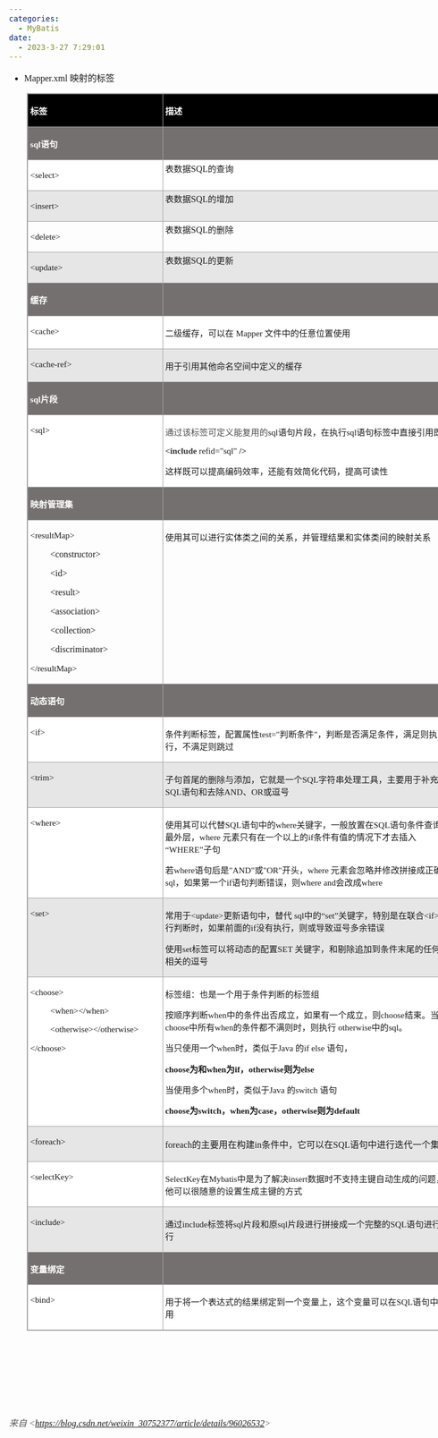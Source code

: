 ```yaml
---
categories:
  - MyBatis
date:
  - 2023-3-27 7:29:01
---
```


<body lang=zh-CN style='font-family:"Microsoft YaHei UI";font-size:12.0pt'>
<!--StartFragment-->

<div style='direction:ltr;border-width:100%'>

<div style='direction:ltr;margin-top:0in;margin-left:0in;width:8.1513in'>

<div style='direction:ltr;margin-top:0in;margin-left:0in;width:8.1513in'>

<ul type=disc style='direction:ltr;unicode-bidi:embed;margin-top:0in;
 margin-bottom:0in'>
 <li style='margin-top:0;margin-bottom:0;vertical-align:middle'><span
     style='font-family:"Comic Sans MS";font-size:12.0pt' lang=en-US>Mapper.xml
     </span><span style='font-family:"Microsoft YaHei";font-size:12.0pt'
     lang=zh-CN>映射的标签</span></li>
</ul>

<div style='direction:ltr'>

<table border=1 cellpadding=0 cellspacing=0 valign=top style='direction:ltr;
 border-collapse:collapse;border-style:solid;border-color:#A3A3A3;border-width:
 1pt;margin-left:.3333in' title="" summary="">
 <tr>
  <td style='border-style:solid;border-color:#A3A3A3;border-width:1pt;
  background-color:black;vertical-align:top;width:2.425in;padding:2.0pt 3.0pt 2.0pt 3.0pt'>
  <p style='font-family:"Microsoft YaHei";font-size:11.5pt;
  color:white'><span style='font-weight:bold'>标签</span></p>
  </td>
  <td style='border-style:solid;border-color:#A3A3A3;border-width:1pt;
  background-color:black;vertical-align:top;width:5.2631in;padding:2.0pt 3.0pt 2.0pt 3.0pt'>
  <p style='font-family:"Microsoft YaHei";font-size:11.5pt;
  color:white'><span style='font-weight:bold'>描述</span></p>
  </td>
 </tr>
 <tr>
  <td style='border-style:solid;border-color:#A3A3A3;border-width:1pt;
  background-color:#757070;vertical-align:top;width:2.425in;padding:2.0pt 3.0pt 2.0pt 3.0pt'>
  <p style='font-size:11.5pt;color:white'><span style='font-weight:
  bold;font-family:"Comic Sans MS"' lang=en-US>sql</span><span
  style='font-weight:bold;font-family:"Microsoft YaHei"' lang=zh-CN>语句</span></p>
  </td>
  <td style='border-style:solid;border-color:#A3A3A3;border-width:1pt;
  background-color:#757070;vertical-align:top;width:5.2631in;padding:2.0pt 3.0pt 2.0pt 3.0pt'>
  <p style='font-family:"Comic Sans MS";font-size:11.5pt;color:white'>&nbsp;</p>
  </td>
 </tr>
 <tr>
  <td style='border-style:solid;border-color:#A3A3A3;border-width:1pt;
  background-color:white;vertical-align:top;width:2.425in;padding:2.0pt 3.0pt 2.0pt 3.0pt'>
  <p style='font-family:"Comic Sans MS";font-size:11.5pt'
  lang=en-US>&lt;select&gt;</p>
  </td>
  <td style='border-style:solid;border-color:#A3A3A3;border-width:1pt;
  background-color:white;vertical-align:top;width:5.2631in;padding:2.0pt 3.0pt 2.0pt 3.0pt'>
  <p style='margin:0in'><span style='font-family:"Microsoft YaHei";font-size:
  11.5pt'>表数据</span><span style='font-family:"Comic Sans MS";font-size:12.0pt'>SQL</span><span
  style='font-family:"Microsoft YaHei";font-size:11.5pt'>的查询</span></p>
  </td>
 </tr>
 <tr>
  <td style='border-style:solid;border-color:#A3A3A3;border-width:1pt;
  background-color:#E7E6E6;vertical-align:top;width:2.425in;padding:2.0pt 3.0pt 2.0pt 3.0pt'>
  <p style='font-family:"Comic Sans MS";font-size:11.5pt'
  lang=en-US>&lt;insert&gt;</p>
  </td>
  <td style='border-style:solid;border-color:#A3A3A3;border-width:1pt;
  background-color:#E7E6E6;vertical-align:top;width:5.2631in;padding:2.0pt 3.0pt 2.0pt 3.0pt'>
  <p style='margin:0in'><span style='font-family:"Microsoft YaHei";font-size:
  11.5pt'>表数据</span><span style='font-family:"Comic Sans MS";font-size:12.0pt'>SQL</span><span
  style='font-family:"Microsoft YaHei";font-size:11.5pt'>的增加</span></p>
  </td>
 </tr>
 <tr>
  <td style='border-style:solid;border-color:#A3A3A3;border-width:1pt;
  vertical-align:top;width:2.425in;padding:2.0pt 3.0pt 2.0pt 3.0pt'>
  <p style='font-family:"Comic Sans MS";font-size:11.5pt'
  lang=en-US>&lt;delete&gt;</p>
  </td>
  <td style='border-style:solid;border-color:#A3A3A3;border-width:1pt;
  vertical-align:top;width:5.2631in;padding:2.0pt 3.0pt 2.0pt 3.0pt'>
  <p style='margin:0in'><span style='font-family:"Microsoft YaHei";font-size:
  11.5pt'>表数据</span><span style='font-family:"Comic Sans MS";font-size:12.0pt'>SQL</span><span
  style='font-family:"Microsoft YaHei";font-size:11.5pt'>的删除</span></p>
  </td>
 </tr>
 <tr>
  <td style='border-style:solid;border-color:#A3A3A3;border-width:1pt;
  background-color:#E7E6E6;vertical-align:top;width:2.425in;padding:2.0pt 3.0pt 2.0pt 3.0pt'>
  <p style='font-family:"Comic Sans MS";font-size:11.5pt'
  lang=en-US>&lt;update&gt;</p>
  </td>
  <td style='border-style:solid;border-color:#A3A3A3;border-width:1pt;
  background-color:#E7E6E6;vertical-align:top;width:5.2631in;padding:2.0pt 3.0pt 2.0pt 3.0pt'>
  <p style='margin:0in'><span style='font-family:"Microsoft YaHei";font-size:
  11.5pt'>表数据</span><span style='font-family:"Comic Sans MS";font-size:12.0pt'>SQL</span><span
  style='font-family:"Microsoft YaHei";font-size:11.5pt'>的更新</span></p>
  </td>
 </tr>
 <tr>
  <td style='border-style:solid;border-color:#A3A3A3;border-width:1pt;
  background-color:#757070;vertical-align:top;width:2.425in;padding:2.0pt 3.0pt 2.0pt 3.0pt'>
  <p style='font-family:"Microsoft YaHei";font-size:11.5pt;
  color:white'><span style='font-weight:bold'>缓存</span></p>
  </td>
  <td style='border-style:solid;border-color:#A3A3A3;border-width:1pt;
  background-color:#757070;vertical-align:top;width:5.2631in;padding:2.0pt 3.0pt 2.0pt 3.0pt'>
  <p style='font-family:"Comic Sans MS";font-size:11.5pt'>&nbsp;</p>
  </td>
 </tr>
 <tr>
  <td style='border-style:solid;border-color:#A3A3A3;border-width:1pt;
  background-color:white;vertical-align:top;width:2.425in;padding:2.0pt 3.0pt 2.0pt 3.0pt'>
  <p style='font-family:"Comic Sans MS";font-size:11.5pt'>&lt;cache&gt;</p>
  </td>
  <td style='border-style:solid;border-color:#A3A3A3;border-width:1pt;
  background-color:white;vertical-align:top;width:5.2631in;padding:2.0pt 3.0pt 2.0pt 3.0pt'>
  <p style='font-size:11.5pt'><span style='font-family:"Microsoft YaHei UI"'
  lang=zh-CN>二级缓存，可以在</span><span style='font-family:"Microsoft YaHei UI"'
  lang=en-US> </span><span style='font-family:"Comic Sans MS"' lang=zh-CN>Mapper</span><span
  style='font-family:"Comic Sans MS"' lang=en-US> </span><span
  style='font-family:"Microsoft YaHei UI"' lang=zh-CN>文件中的任意位置使用</span></p>
  </td>
 </tr>
 <tr>
  <td style='border-style:solid;border-color:#A3A3A3;border-width:1pt;
  background-color:#E7E6E6;vertical-align:top;width:2.425in;padding:2.0pt 3.0pt 2.0pt 3.0pt'>
  <p style='font-family:"Comic Sans MS";font-size:11.5pt'><span
  lang=en-US>&lt;</span><span lang=zh-CN>cache-ref</span><span lang=en-US>&gt;</span></p>
  </td>
  <td style='border-style:solid;border-color:#A3A3A3;border-width:1pt;
  background-color:#E7E6E6;vertical-align:top;width:5.2631in;padding:2.0pt 3.0pt 2.0pt 3.0pt'>
  <p style='font-family:"Microsoft YaHei UI";font-size:11.5pt'>用于引用其他命名空间中定义的缓存</p>
  </td>
 </tr>
 <tr>
  <td style='border-style:solid;border-color:#A3A3A3;border-width:1pt;
  background-color:#757070;vertical-align:top;width:2.425in;padding:2.0pt 3.0pt 2.0pt 3.0pt'>
  <p style='font-size:11.5pt;color:white'><span style='font-weight:
  bold;font-family:"Comic Sans MS"' lang=en-US>sql</span><span
  style='font-weight:bold;font-family:"Microsoft YaHei"' lang=zh-CN>片段</span></p>
  </td>
  <td style='border-style:solid;border-color:#A3A3A3;border-width:1pt;
  background-color:#757070;vertical-align:top;width:5.2631in;padding:2.0pt 3.0pt 2.0pt 3.0pt'>
  <p style='font-family:"Microsoft YaHei";font-size:11.5pt'>&nbsp;</p>
  </td>
 </tr>
 <tr>
  <td style='border-style:solid;border-color:#A3A3A3;border-width:1pt;
  background-color:white;vertical-align:top;width:2.425in;padding:2.0pt 3.0pt 2.0pt 3.0pt'>
  <p style='font-family:"Comic Sans MS";font-size:11.5pt'
  lang=en-US>&lt;sql&gt;</p>
  </td>
  <td style='border-style:solid;border-color:#A3A3A3;border-width:1pt;
  background-color:white;vertical-align:top;width:5.3326in;padding:2.0pt 3.0pt 2.0pt 3.0pt'>
  <p style='font-size:11.5pt'><span style='font-family:"PingFang SC";
  color:#4D4D4D'>通过该标签可定义能复用的</span><span style='font-family:"Comic Sans MS"'>sql</span><span
  style='font-family:"Microsoft YaHei"'>语句片段，在执行</span><span style='font-family:
  "Comic Sans MS"'>sql</span><span style='font-family:"Microsoft YaHei"'>语句标签中直接引用即可</span></p>
  <p style='font-size:11.5pt'><span style='font-weight:bold;
  font-family:"Comic Sans MS";color:#333333' lang=zh-CN>&lt;include</span><span
  style='font-family:"Microsoft YaHei"' lang=zh-CN>&nbsp;</span><span
  style='font-family:"Comic Sans MS"' lang=zh-CN>refid=&quot;</span><span
  style='font-family:"Comic Sans MS"' lang=en-US>sql</span><span
  style='font-family:"Comic Sans MS"' lang=zh-CN>&quot;</span><span
  style='font-family:"Microsoft YaHei"' lang=zh-CN>&nbsp;</span><span
  style='font-weight:bold;font-family:"Comic Sans MS";color:#333333'
  lang=zh-CN>/&gt;</span><span style='font-family:"Microsoft YaHei"'
  lang=zh-CN>&nbsp;</span></p>
  <p style='font-family:"Microsoft YaHei";font-size:11.5pt'>这样既可以提高编码效率，还能有效简化代码，提高可读性</p>
  </td>
 </tr>
 <tr>
  <td style='border-style:solid;border-color:#A3A3A3;border-width:1pt;
  background-color:#757070;vertical-align:top;width:2.425in;padding:2.0pt 3.0pt 2.0pt 3.0pt'>
  <p style='font-family:"Microsoft YaHei";font-size:11.5pt;
  color:white'><span style='font-weight:bold'>映射管理集</span></p>
  </td>
  <td style='border-style:solid;border-color:#A3A3A3;border-width:1pt;
  background-color:#757070;vertical-align:top;width:5.2631in;padding:2.0pt 3.0pt 2.0pt 3.0pt'>
  <p style='font-family:"Comic Sans MS";font-size:11.5pt'>&nbsp;</p>
  </td>
 </tr>
 <tr>
  <td style='border-style:solid;border-color:#A3A3A3;border-width:1pt;
  vertical-align:top;width:2.425in;padding:2.0pt 3.0pt 2.0pt 3.0pt'>
  <p style='font-family:"Comic Sans MS";font-size:11.5pt'
  lang=en-US>&lt;resultMap&gt;</p>
  <p style='margin-left:.375in;font-family:"Comic Sans MS";
  font-size:12.0pt'>&lt;constructor&gt; </p>
  <p style='margin-left:.375in;font-family:"Comic Sans MS";
  font-size:12.0pt'>&lt;id&gt;</p>
  <p style='margin-left:.375in;font-family:"Comic Sans MS";
  font-size:12.0pt'>&lt;result&gt;</p>
  <p style='margin-left:.375in;font-family:"Comic Sans MS";
  font-size:12.0pt'>&lt;association&gt;</p>
  <p style='margin-left:.375in;font-family:"Comic Sans MS";
  font-size:12.0pt'>&lt;collection&gt;</p>
  <p style='margin-left:.375in;font-family:"Comic Sans MS";
  font-size:12.0pt'>&lt;discriminator&gt;</p>
  <p style='font-family:"Comic Sans MS";font-size:11.5pt'
  lang=en-US>&lt;/resultMap&gt;</p>
  </td>
  <td style='border-style:solid;border-color:#A3A3A3;border-width:1pt;
  vertical-align:top;width:5.2631in;padding:2.0pt 3.0pt 2.0pt 3.0pt'>
  <p style='font-family:"Microsoft YaHei";font-size:11.5pt'>使用其可以进行实体类之间的关系，并管理结果和实体类间的映射关系</p>
  </td>
 </tr>
 <tr>
  <td style='border-style:solid;border-color:#A3A3A3;border-width:1pt;
  background-color:#757070;vertical-align:top;width:2.425in;padding:2.0pt 3.0pt 2.0pt 3.0pt'>
  <p style='font-family:"Microsoft YaHei";font-size:11.5pt;
  color:white'><span style='font-weight:bold'>动态语句</span></p>
  </td>
  <td style='border-style:solid;border-color:#A3A3A3;border-width:1pt;
  background-color:#757070;vertical-align:top;width:5.2631in;padding:2.0pt 3.0pt 2.0pt 3.0pt'>
  <p style='font-family:"Comic Sans MS";font-size:11.5pt'>&nbsp;</p>
  </td>
 </tr>
 <tr>
  <td style='border-style:solid;border-color:#A3A3A3;border-width:1pt;
  background-color:white;vertical-align:top;width:2.425in;padding:2.0pt 3.0pt 2.0pt 3.0pt'>
  <p style='font-family:"Comic Sans MS";font-size:11.5pt'
  lang=en-US>&lt;if&gt;</p>
  </td>
  <td style='border-style:solid;border-color:#A3A3A3;border-width:1pt;
  background-color:white;vertical-align:top;width:5.3305in;padding:2.0pt 3.0pt 2.0pt 3.0pt'>
  <p style='font-size:11.5pt'><span style='font-family:"Microsoft YaHei"'>条件判断标签，配置属性</span><span
  style='font-family:"Comic Sans MS"'>test=&quot;</span><span style='font-family:
  "Microsoft YaHei"'>判断条件</span><span style='font-family:"Comic Sans MS"'>&quot;</span><span
  style='font-family:"Microsoft YaHei"'>，判断是否满足条件，满足则执行，不满足则跳过</span></p>
  </td>
 </tr>
 <tr>
  <td style='border-style:solid;border-color:#A3A3A3;border-width:1pt;
  background-color:#E7E6E6;vertical-align:top;width:2.425in;padding:2.0pt 3.0pt 2.0pt 3.0pt'>
  <p style='font-family:"Comic Sans MS";font-size:11.5pt'
  lang=en-US>&lt;trim&gt;</p>
  </td>
  <td style='border-style:solid;border-color:#A3A3A3;border-width:1pt;
  background-color:#E7E6E6;vertical-align:top;width:5.2965in;padding:2.0pt 3.0pt 2.0pt 3.0pt'>
  <p style='font-size:11.5pt'><span style='font-family:"Microsoft YaHei UI"'
  lang=zh-CN>子句首尾的删除与添加，它就是一个</span><span style='font-family:"Comic Sans MS"'
  lang=zh-CN>SQL</span><span style='font-family:"Microsoft YaHei UI"'
  lang=zh-CN>字符串处理工具，主要用于补充</span><span style='font-family:"Comic Sans MS"'
  lang=zh-CN>SQL</span><span style='font-family:"Microsoft YaHei UI"'
  lang=zh-CN>语句和去除</span><span style='font-family:"Comic Sans MS"' lang=en-US>AND</span><span
  style='font-family:"Microsoft YaHei UI"' lang=zh-CN>、</span><span
  style='font-family:"Comic Sans MS"' lang=en-US>OR</span><span
  style='font-family:"Microsoft YaHei UI"' lang=zh-CN>或逗号</span></p>
  </td>
 </tr>
 <tr>
  <td style='border-style:solid;border-color:#A3A3A3;border-width:1pt;
  background-color:white;vertical-align:top;width:2.425in;padding:2.0pt 3.0pt 2.0pt 3.0pt'>
  <p style='font-family:"Comic Sans MS";font-size:11.5pt'
  lang=en-US>&lt;where&gt;</p>
  </td>
  <td style='border-style:solid;border-color:#A3A3A3;border-width:1pt;
  background-color:white;vertical-align:top;width:5.3326in;padding:2.0pt 3.0pt 2.0pt 3.0pt'>
  <p style='font-size:11.5pt'><span style='font-family:"Microsoft YaHei"'>使用其可以代替</span><span
  style='font-family:"Comic Sans MS"'>SQL</span><span style='font-family:"Microsoft YaHei"'>语句中的</span><span
  style='font-family:"Comic Sans MS"'>where</span><span style='font-family:
  "Microsoft YaHei"'>关键字，一般放置在</span><span style='font-family:"Comic Sans MS"'>SQL</span><span
  style='font-family:"Microsoft YaHei"'>语句条件查询的最外层，</span><span
  style='font-family:"Comic Sans MS"'>where </span><span style='font-family:
  "Microsoft YaHei UI"'>元素只有在一个以上的</span><span style='font-family:"Comic Sans MS"'>if</span><span
  style='font-family:"Microsoft YaHei UI"'>条件有值的情况下才去插入</span><span
  style='font-family:"Comic Sans MS"'>“WHERE”</span><span style='font-family:
  "Microsoft YaHei UI"'>子句</span></p>
  <p style='font-size:11.5pt'><span style='font-family:"Microsoft YaHei UI"'
  lang=zh-CN>若</span><span style='font-family:"Comic Sans MS"' lang=en-US>where</span><span
  style='font-family:"Microsoft YaHei UI"' lang=zh-CN>语句后是</span><span
  style='font-family:"Comic Sans MS"' lang=en-US>&quot;</span><span
  style='font-family:"Comic Sans MS"' lang=zh-CN>AND</span><span
  style='font-family:"Comic Sans MS"' lang=en-US>&quot;</span><span
  style='font-family:"Microsoft YaHei UI"' lang=zh-CN>或</span><span
  style='font-family:"Comic Sans MS"' lang=en-US>&quot;</span><span
  style='font-family:"Comic Sans MS"' lang=zh-CN>OR</span><span
  style='font-family:"Comic Sans MS"' lang=en-US>&quot;</span><span
  style='font-family:"Microsoft YaHei UI"' lang=zh-CN>开头，</span><span
  style='font-family:"Comic Sans MS"' lang=zh-CN>where </span><span
  style='font-family:"Microsoft YaHei UI"' lang=zh-CN>元素会忽略并修改拼接成正确的</span><span
  style='font-family:"Comic Sans MS"' lang=en-US>sql</span><span
  style='font-family:"Microsoft YaHei UI"' lang=zh-CN>，如果第一个</span><span
  style='font-family:"Comic Sans MS"' lang=en-US>if</span><span
  style='font-family:"Microsoft YaHei UI"' lang=zh-CN>语句判断错误，则</span><span
  style='font-family:"Comic Sans MS"' lang=en-US>where and</span><span
  style='font-family:"Microsoft YaHei UI"' lang=zh-CN>会改成</span><span
  style='font-family:"Comic Sans MS"' lang=en-US>where</span></p>
  </td>
 </tr>
 <tr>
  <td style='border-style:solid;border-color:#A3A3A3;border-width:1pt;
  background-color:#E7E6E6;vertical-align:top;width:2.425in;padding:2.0pt 3.0pt 2.0pt 3.0pt'>
  <p style='font-family:"Comic Sans MS";font-size:11.5pt'
  lang=en-US>&lt;set&gt;</p>
  </td>
  <td style='border-style:solid;border-color:#A3A3A3;border-width:1pt;
  background-color:#E7E6E6;vertical-align:top;width:5.2805in;padding:2.0pt 3.0pt 2.0pt 3.0pt'>
  <p style='font-size:11.5pt'><span style='font-family:"Microsoft YaHei"'>常用于</span><span
  style='font-family:"Comic Sans MS"'>&lt;update&gt;</span><span
  style='font-family:"Microsoft YaHei"'>更新语句中，替代</span><span style='font-family:
  "Comic Sans MS"'> sql</span><span style='font-family:"Microsoft YaHei"'>中的“</span><span
  style='font-family:"Comic Sans MS"'>set</span><span style='font-family:"Microsoft YaHei"'>”关键字，特别是在联合</span><span
  style='font-family:"Comic Sans MS"'>&lt;if&gt;</span><span style='font-family:
  "Microsoft YaHei"'>进行判断时，如果前面的</span><span style='font-family:"Comic Sans MS"'>if</span><span
  style='font-family:"Microsoft YaHei"'>没有执行，则或导致逗号多余错误</span></p>
  <p style='font-size:11.5pt'><span style='font-family:"Microsoft YaHei"'>使用</span><span
  style='font-family:"Comic Sans MS"'>set</span><span style='font-family:"Microsoft YaHei"'>标签可以将动态的配置</span><span
  style='font-family:"Comic Sans MS"'>SET </span><span style='font-family:"Microsoft YaHei"'>关键字，和剔除追加到条件末尾的任何不相关的逗号</span></p>
  </td>
 </tr>
 <tr>
  <td style='border-style:solid;border-color:#A3A3A3;border-width:1pt;
  background-color:white;vertical-align:top;width:2.425in;padding:2.0pt 3.0pt 2.0pt 3.0pt'>
  <p style='font-family:"Comic Sans MS";font-size:11.5pt'>&lt;choose&gt;</p>
  <p style='margin-left:.375in;font-family:"Comic Sans MS";
  font-size:11.5pt'>&lt;when&gt;&lt;/when&gt;</p>
  <p style='margin-left:.375in;font-family:"Comic Sans MS";
  font-size:11.5pt'>&lt;otherwise&gt;&lt;/otherwise&gt;</p>
  <p style='font-family:"Comic Sans MS";font-size:11.5pt'>&lt;/choose&gt;</p>
  </td>
  <td style='border-style:solid;border-color:#A3A3A3;border-width:1pt;
  background-color:white;vertical-align:top;width:5.3326in;padding:2.0pt 3.0pt 2.0pt 3.0pt'>
  <p style='font-family:"Microsoft YaHei";font-size:11.5pt'>标签组：也是一个用于条件判断的标签组</p>
  <p style='font-size:11.5pt'><span style='font-family:"Microsoft YaHei"'>按顺序判断</span><span
  style='font-family:"Comic Sans MS"'>when</span><span style='font-family:"Microsoft YaHei"'>中的条件出否成立，如果有一个成立，则</span><span
  style='font-family:"Comic Sans MS"'>choose</span><span style='font-family:
  "Microsoft YaHei"'>结束。当</span><span style='font-family:"Comic Sans MS"'>choose</span><span
  style='font-family:"Microsoft YaHei"'>中所有</span><span style='font-family:
  "Comic Sans MS"'>when</span><span style='font-family:"Microsoft YaHei"'>的条件都不满则时，则执行</span><span
  style='font-family:"Comic Sans MS"'> otherwise</span><span style='font-family:
  "Microsoft YaHei"'>中的</span><span style='font-family:"Comic Sans MS"'>sql</span><span
  style='font-family:"Microsoft YaHei"'>。</span></p>
  <p style='font-size:11.5pt'><span style='font-family:"Microsoft YaHei"'
  lang=zh-CN>当只使用一个</span><span style='font-family:"Comic Sans MS"' lang=en-US>when</span><span
  style='font-family:"Microsoft YaHei"' lang=zh-CN>时，类似于</span><span
  style='font-family:"Comic Sans MS"' lang=zh-CN>Java </span><span
  style='font-family:"Microsoft YaHei"' lang=zh-CN>的</span><span
  style='font-family:"Comic Sans MS"' lang=en-US>if else</span><span
  style='font-family:"Comic Sans MS"' lang=zh-CN> </span><span
  style='font-family:"Microsoft YaHei"' lang=zh-CN>语句，</span></p>
  <p style='font-size:11.5pt'><span style='font-weight:bold;
  font-family:"Comic Sans MS"' lang=zh-CN>choose</span><span style='font-weight:
  bold;font-family:"Microsoft YaHei"' lang=zh-CN>为和</span><span
  style='font-weight:bold;font-family:"Comic Sans MS"' lang=zh-CN>when</span><span
  style='font-weight:bold;font-family:"Microsoft YaHei"' lang=zh-CN>为</span><span
  style='font-weight:bold;font-family:"Comic Sans MS"' lang=en-US>if</span><span
  style='font-weight:bold;font-family:"Microsoft YaHei"' lang=zh-CN>，</span><span
  style='font-weight:bold;font-family:"Comic Sans MS"' lang=zh-CN>otherwise</span><span
  style='font-weight:bold;font-family:"Microsoft YaHei"' lang=zh-CN>则为</span><span
  style='font-weight:bold;font-family:"Comic Sans MS"' lang=en-US>else</span></p>
  <p style='font-size:11.5pt'><span style='font-family:"Microsoft YaHei"'
  lang=zh-CN>当使用多个</span><span style='font-family:"Comic Sans MS"' lang=en-US>when</span><span
  style='font-family:"Microsoft YaHei"' lang=zh-CN>时，类似于</span><span
  style='font-family:"Comic Sans MS"' lang=zh-CN>Java </span><span
  style='font-family:"Microsoft YaHei"' lang=zh-CN>的</span><span
  style='font-family:"Comic Sans MS"' lang=zh-CN>switch </span><span
  style='font-family:"Microsoft YaHei"' lang=zh-CN>语句</span></p>
  <p style='font-size:11.5pt'><span style='font-weight:bold;
  font-family:"Comic Sans MS"'>choose</span><span style='font-weight:bold;
  font-family:"Microsoft YaHei"'>为</span><span style='font-weight:bold;
  font-family:"Comic Sans MS"'>switch</span><span style='font-weight:bold;
  font-family:"Microsoft YaHei"'>，</span><span style='font-weight:bold;
  font-family:"Comic Sans MS"'>when</span><span style='font-weight:bold;
  font-family:"Microsoft YaHei"'>为</span><span style='font-weight:bold;
  font-family:"Comic Sans MS"'>case</span><span style='font-weight:bold;
  font-family:"Microsoft YaHei"'>，</span><span style='font-weight:bold;
  font-family:"Comic Sans MS"'>otherwise</span><span style='font-weight:bold;
  font-family:"Microsoft YaHei"'>则为</span><span style='font-weight:bold;
  font-family:"Comic Sans MS"'>default</span></p>
  </td>
 </tr>
 <tr>
  <td style='border-style:solid;border-color:#A3A3A3;border-width:1pt;
  background-color:#E7E6E6;vertical-align:top;width:2.425in;padding:2.0pt 3.0pt 2.0pt 3.0pt'>
  <p style='font-family:"Comic Sans MS";font-size:11.5pt'
  lang=en-US>&lt;foreach&gt;</p>
  </td>
  <td style='border-style:solid;border-color:#A3A3A3;border-width:1pt;
  background-color:#E7E6E6;vertical-align:top;width:5.2638in;padding:2.0pt 3.0pt 2.0pt 3.0pt'>
  <p style='font-size:12.0pt'><span style='font-family:"Comic Sans MS"'>foreach</span><span
  style='font-family:"Microsoft YaHei UI"'>的主要用在构建</span><span
  style='font-family:"Comic Sans MS"'>in</span><span style='font-family:"Microsoft YaHei UI"'>条件中，它可以在</span><span
  style='font-family:"Comic Sans MS"'>SQL</span><span style='font-family:"Microsoft YaHei UI"'>语句中进行迭代一个集合</span></p>
  </td>
 </tr>
 <tr>
  <td style='border-style:solid;border-color:#A3A3A3;border-width:1pt;
  background-color:white;vertical-align:top;width:2.425in;padding:2.0pt 3.0pt 2.0pt 3.0pt'>
  <p style='font-family:"Comic Sans MS";font-size:11.5pt'
  lang=en-US>&lt;selectKey&gt;</p>
  </td>
  <td style='border-style:solid;border-color:#A3A3A3;border-width:1pt;
  background-color:white;vertical-align:top;width:5.3187in;padding:2.0pt 3.0pt 2.0pt 3.0pt'>
  <p style='font-size:11.5pt'><span style='font-family:"Comic Sans MS"'
  lang=zh-CN>SelectKey</span><span style='font-family:"Microsoft YaHei UI"'
  lang=zh-CN>在</span><span style='font-family:"Comic Sans MS"' lang=zh-CN>Mybatis</span><span
  style='font-family:"Microsoft YaHei UI"' lang=zh-CN>中是为了解决</span><span
  style='font-family:"Comic Sans MS"' lang=en-US>i</span><span
  style='font-family:"Comic Sans MS"' lang=zh-CN>nsert</span><span
  style='font-family:"Microsoft YaHei UI"' lang=zh-CN>数据时不支持主键自动生成的问题，他可以很随意的设置生成主键的方式</span></p>
  </td>
 </tr>
 <tr>
  <td style='border-style:solid;border-color:#A3A3A3;border-width:1pt;
  background-color:#E7E6E6;vertical-align:top;width:2.425in;padding:2.0pt 3.0pt 2.0pt 3.0pt'>
  <p style='font-family:"Comic Sans MS";font-size:11.5pt'
  lang=en-US>&lt;include&gt;</p>
  </td>
  <td style='border-style:solid;border-color:#A3A3A3;border-width:1pt;
  background-color:#E7E6E6;vertical-align:top;width:5.2652in;padding:2.0pt 3.0pt 2.0pt 3.0pt'>
  <p style='font-size:11.5pt'><span style='font-family:"Microsoft YaHei"'>通过</span><span
  style='font-family:"Comic Sans MS"'>include</span><span style='font-family:
  "Microsoft YaHei"'>标签将</span><span style='font-family:"Comic Sans MS"'>sql</span><span
  style='font-family:"Microsoft YaHei"'>片段和原</span><span style='font-family:
  "Comic Sans MS"'>sql</span><span style='font-family:"Microsoft YaHei"'>片段进行拼接成一个完整的</span><span
  style='font-family:"Comic Sans MS"'>SQL</span><span style='font-family:"Microsoft YaHei"'>语句进行执行</span></p>
  </td>
 </tr>
 <tr>
  <td style='border-style:solid;border-color:#A3A3A3;border-width:1pt;
  background-color:#757070;vertical-align:top;width:2.425in;padding:2.0pt 3.0pt 2.0pt 3.0pt'>
  <p style='font-family:"Microsoft YaHei";font-size:11.5pt;
  color:white'><span style='font-weight:bold'>变量绑定</span></p>
  </td>
  <td style='border-style:solid;border-color:#A3A3A3;border-width:1pt;
  background-color:#757070;vertical-align:top;width:5.2631in;padding:2.0pt 3.0pt 2.0pt 3.0pt'>
  <p style='font-family:"Comic Sans MS";font-size:11.5pt'>&nbsp;</p>
  </td>
 </tr>
 <tr>
  <td style='border-style:solid;border-color:#A3A3A3;border-width:1pt;
  background-color:white;vertical-align:top;width:2.425in;padding:2.0pt 3.0pt 2.0pt 3.0pt'>
  <p style='font-family:"Comic Sans MS";font-size:11.5pt'
  lang=en-US>&lt;bind&gt;</p>
  </td>
  <td style='border-style:solid;border-color:#A3A3A3;border-width:1pt;
  background-color:white;vertical-align:top;width:5.2631in;padding:2.0pt 3.0pt 2.0pt 3.0pt'>
  <p style='font-family:"Microsoft YaHei UI";font-size:11.5pt'>用于将一个表达式的结果绑定到一个变量上，这个变量可以在SQL语句中使用</p>
  </td>
 </tr>
</table>

</div>

<p style='margin-left:.375in;font-family:"Comic Sans MS";font-size:
12.0pt'>&nbsp;</p>

<p style='margin-left:1.125in;font-family:"Comic Sans MS";
font-size:12.0pt;color:#ED7D31' lang=en-US>&nbsp;</p>

<p><cite style='font-family:"Comic Sans MS";font-size:12.0pt'>&nbsp;</cite></p>

<p><cite style='font-family:"Comic Sans MS";font-size:12.0pt'>&nbsp;</cite></p>

<p><cite style='font-size:12.0pt;color:#595959'><span
style='font-family:宋体'>来自</span><span style='font-family:"Comic Sans MS"'> &lt;</span><a
href="https://blog.csdn.net/weixin_30752377/article/details/96026532"><span
style='font-family:"Comic Sans MS"'>https://blog.csdn.net/weixin_30752377/article/details/96026532</span></a><span
style='font-family:"Comic Sans MS"'>&gt; </span></cite></p>

</div>

</div>

</div>

<!--EndFragment-->
</body>
